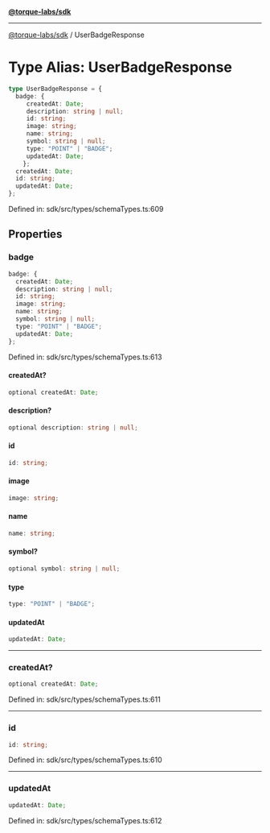 [**@torque-labs/sdk**](../README.md)

***

[@torque-labs/sdk](../README.md) / UserBadgeResponse

# Type Alias: UserBadgeResponse

```ts
type UserBadgeResponse = {
  badge: {
     createdAt: Date;
     description: string | null;
     id: string;
     image: string;
     name: string;
     symbol: string | null;
     type: "POINT" | "BADGE";
     updatedAt: Date;
    };
  createdAt: Date;
  id: string;
  updatedAt: Date;
};
```

Defined in: sdk/src/types/schemaTypes.ts:609

## Properties

### badge

```ts
badge: {
  createdAt: Date;
  description: string | null;
  id: string;
  image: string;
  name: string;
  symbol: string | null;
  type: "POINT" | "BADGE";
  updatedAt: Date;
};
```

Defined in: sdk/src/types/schemaTypes.ts:613

#### createdAt?

```ts
optional createdAt: Date;
```

#### description?

```ts
optional description: string | null;
```

#### id

```ts
id: string;
```

#### image

```ts
image: string;
```

#### name

```ts
name: string;
```

#### symbol?

```ts
optional symbol: string | null;
```

#### type

```ts
type: "POINT" | "BADGE";
```

#### updatedAt

```ts
updatedAt: Date;
```

***

### createdAt?

```ts
optional createdAt: Date;
```

Defined in: sdk/src/types/schemaTypes.ts:611

***

### id

```ts
id: string;
```

Defined in: sdk/src/types/schemaTypes.ts:610

***

### updatedAt

```ts
updatedAt: Date;
```

Defined in: sdk/src/types/schemaTypes.ts:612
